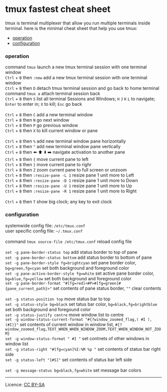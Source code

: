 # tmux fastest cheat sheet
tmux is terminal multiplexer that allow you run multiple terminals inside terminal. here is the minimal cheat sheet that help you use tmux:
- [operation](#operation "goto operation")
- [configuration](#configuration "goto configuration")
### operation
command `tmux` launch a new tmux terminal session with one terminal window\
`Ctrl` + `B` then `:new` add a new tmux terminal session with one terminal window\
`Ctrl` + `B` then `D` detach tmux terminal session and go back to home terminal\
command `tmux a` attach terminal session back\
`Ctrl` + `B` then `S` list all terminal Sessions and Windows; `H` `J` `K` `L` to navigate; `Enter` to enter in; `X` to kill; `Esc` go back\
\
`Ctrl` + `B` then `C` add a new terminal window\
`Ctrl` + `B` then `N` go next window\
`Ctrl` + `B` then `P` go previous window\
`Ctrl` + `B` then `X` to kill current window or pane\
\
`Ctrl` + `B` then `%` add new terminal window pane horizontally\
`Ctrl` + `B` then `"` add new terminal window pane vertically\
`Ctrl` + `B` then ⬅️ ⬆️ ⬇️ ➡️ navigate activation to another pane\
`Ctrl` + `B` then `{` move current pane to left\
`Ctrl` + `B` then `}` move current pane to righr\
`Ctrl` + `B` then `Z` zoom current pane to full screen or unzoom\
`Ctrl` + `B` then `:resize-pane -L 1` resize pane 1 unit more to Left\
`Ctrl` + `B` then `:resize-pane -D 1` resize pane 1 unit more to Down\
`Ctrl` + `B` then `:resize-pane -U 1` resize pane 1 unit more to Up\
`Ctrl` + `B` then `:resize-pane -R 1` resize pane 1 unit more to Right\
\
`Ctrl` + `B` then `T` show big clock; any key to exit clock
### configuration
systemwide config file: `/etc/tmux.conf`\
user specific config file: `~/.tmux.conf`\
\
command `tmux source-file /etc/tmux.conf` reload config file\
\
`set -g pane-border-status top` add status border to top of pane\
`set -g pane-border-status bottom` add status border to bottom of pane\
`set -g pane-border-style fg=brightcyan` set pane border color, `bg=green,fg=cyan` set both background and foreground color\
`set -g pane-active-border-style fg=white` set active pane border color, `bg=blue,fg=yellow` set both background and foreground color\
`set -g pane-border-format "#[fg=red]<#P>#[fg=green]#{pane_current_path}>"` set contents of pane status border, `""` clear contents\
\
`set -g status-position top` move status bar to top\
`set -g status-style bg=black` set tatus bar color, `bg=black,fg=brightblue` set both background and foregound color\
`set -g status-justify centre` move window list to centre\
`set -g window-status-current-format "#{?window_zoomed_flag,( #I ),(#I)}"` set contents of current window in window list, `#{?window_zoomed_flag,TEXT_WHEN_WHEN_WINDOW_ZOOM,TEXT_WHEN_WINDOW_NOT_ZOOM}`\
`set -g window-status-format " #I "` set contnets of other windows in window list\
`set -g status-right "#[fg=cyan]%I:%M %p "` set contents of status bar right side\
`set -g status-left "[#S]"` set contents of status bar left side\
\
`set -g message-status bg=black,fg=white` set message bar colors
- - - -
Licence: [CC BY-SA](https://creativecommons.org/licenses/by-sa/4.0/)
